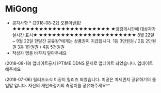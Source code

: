 # MiGong
* 공지사항 *
(2018-08-22) 오픈이벤트!
★★★★★★★★★★★★★★★★★★★★★★
★랭킹게시판에 대상자가 실시간 표시★ 
★★★★★★★★★★★★★★★★★★★★★★
8월 22일 ~ 9월 22일 한달간
공유왕?에게는 상품권이 지급됩니다.
1등 3만원권 / 2등 2만원권 
3등 1만원권 / 4등 5천원권
* 작성자 명을 바꾸지 말아주세요

(2018-08-18) 업데이트공지
IPTIME DDNS 문제로 업데이트
되었습니다.
업데이트 해주세요

(2018-07-06) 릴리즈소식
미공이 릴리즈 되었습니다.
미공은 미세먼지 공유하기의
줄임말 입니다.
자신의 개인측정기의 측정치를 
공유해주세요^^
